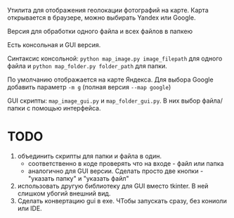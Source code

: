 Утилита для отображения геолокации фотографий на карте. Карта открывается в браузере, можно выбирать Yandex или Google. 

Версия для обработки одного файла и всех файлов в папкею

Есть консольная и GUI версия.

Синтаксис консольной: `python map_image.py image_filepath` для одного файла и `python map_folder.py folder_path` для папки.

По умолчанию отображается на карте Яндекса. Для выбора Google добавить параметр `-m g` (полная версия `--map google`)

GUI скрипты: `map_image_gui.py` и `map_folder_gui.py`. В них выбор файла/папки с помощью интерфейса.

# TODO

1. объединить скрипты для папки и файла в один.
	* соответственно в коде проверять что на входе - файл или папка
	* аналогично для GUI версии. Сделать просто две кнопки - "указать папку" и "указать файл"
2. использовать другую библиотеку для GUI вместо tkinter. В ней слишком убогий внешний вид.
3. Сделать конвертацию gui в exe. ЧТобы запускать сразу, без кониоли или IDE.


